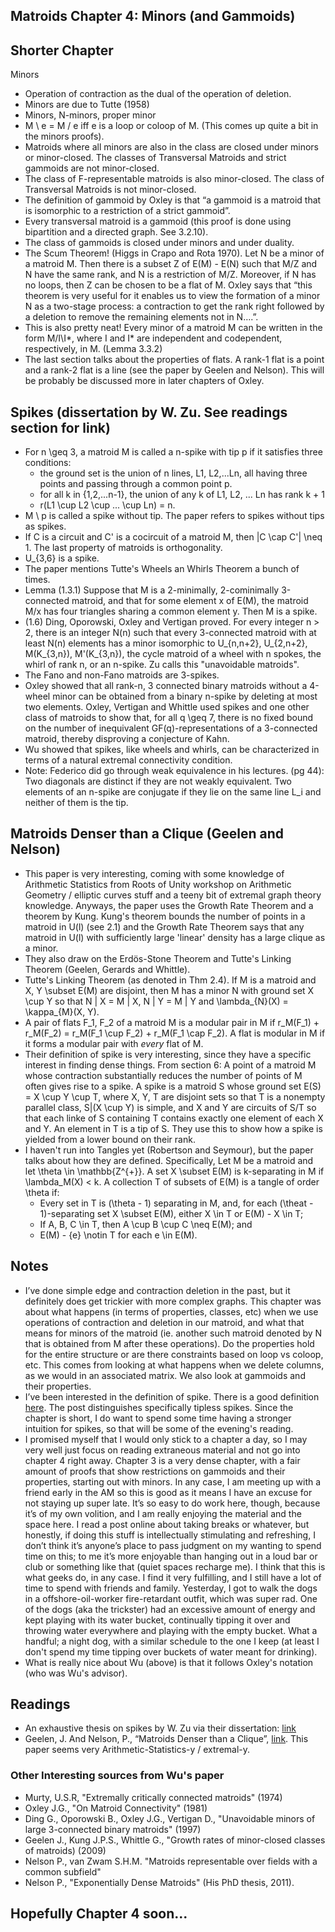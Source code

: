 ## Matroids Chapter 4: Minors (and Gammoids)

## Shorter Chapter
Minors
  - Operation of contraction as the dual of the operation of deletion.
  - Minors are due to Tutte (1958)
  - Minors, N-minors, proper minor
  - M \ e = M / e iff e is a loop or coloop of M. (This comes up quite a bit in the minors proofs).
  - Matroids where all minors are also in the class are closed under minors or minor-closed. The classes of Transversal Matroids and strict gammoids are not minor-closed.
  - The class of F-representable matroids is also minor-closed. The class of Transversal Matroids is not minor-closed.
  - The definition of gammoid by Oxley is that “a gammoid is a matroid that is isomorphic to a restriction of a strict gammoid”.
  - Every transversal matroid is a gammoid (this proof is done using bipartition and a directed graph. See 3.2.10). 
  - The class of gammoids is closed under minors and under duality.
  - The Scum Theorem! (Higgs in Crapo and Rota 1970). Let N be a minor of a matroid M. Then there is a subset Z of E(M) - E(N) such that M/Z and N have the same rank, and N is a restriction of M/Z. Moreover, if N has no loops, then Z can be chosen to be a flat of M. Oxley says that “this theorem is very useful for it enables us to view the formation of a minor N as a two-stage process: a contraction to get the rank right followed by a deletion to remove the remaining elements not in N….”.
  - This is also pretty neat! Every minor of a matroid M can be written in the form M/I\I*, where I and I* are independent and codependent, respectively, in M. (Lemma 3.3.2)
  - The last section talks about the properties of flats. A rank-1 flat is a point and a rank-2 flat is a line (see the paper by Geelen and Nelson). This will be probably be discussed more in later chapters of Oxley.

## Spikes (dissertation by W. Zu. See readings section for link)
- For n \geq 3, a matroid M is called a n-spike with tip p if it satisfies three conditions:
  - the ground set is the union of n lines, L1, L2,...Ln, all having three points and passing through a common point p.
  - for all k in {1,2,...n-1}, the union of any k of L1, L2, ... Ln has rank k + 1
  - r(L1 \cup L2 \cup ... \cup Ln) = n.
- M \ p is called a spike without tip. The paper refers to spikes without tips as spikes.
- If C is a circuit and C' is a cocircuit of a matroid M, then |C \cap C'| \neq 1. The last property of matroids is orthogonality.
- U_{3,6} is a spike.
- The paper mentions Tutte's Wheels an Whirls Theorem a bunch of times.
- Lemma (1.3.1) Suppose that M is a 2-minimally, 2-cominimally 3-connected matroid, and that for some element x of E(M), the matroid M/x has
four triangles sharing a common element y. Then M is a spike.
- (1.6) Ding, Oporowski, Oxley and Vertigan proved. For every integer n > 2, there is an integer N(n) such that every 3-connected matroid with at least N(n) elements has a minor isomorphic to U_{n,n+2}, U_{2,n+2}, M(K_{3,n}), M'(K_{3,n}), the cycle matroid of a wheel with n spokes, the whirl of rank n, or an n-spike. Zu calls this "unavoidable matroids".
- The Fano and non-Fano matroids are 3-spikes.
- Oxley showed that all rank-n, 3 connected binary matroids without a 4-wheel minor can be obtained from a binary n-spike by deleting at most two elements.
Oxley, Vertigan and Whittle used spikes and one other class of matroids to show that, for all q \geq 7, there is no fixed bound on the number of inequivalent GF(q)-representations of a 3-connected matroid, thereby disproving a conjecture of Kahn.
- Wu showed that spikes, like wheels and whirls, can be characterized in terms of a natural extremal connectivity condition.
- Note: Federico did go through weak equivalence in his lectures. (pg 44): Two diagonals are distinct if they are not weakly equivalent. Two elements of an n-spike are conjugate if they lie on the same line L_i and neither of them is the tip.

## Matroids Denser than a Clique (Geelen and Nelson)
- This paper is very interesting, coming with some knowledge of Arithmetic Statistics from Roots of Unity workshop on Arithmetic Geometry / elliptic curves stuff and a teeny bit of extremal graph theory knowledge. Anyways, the paper uses the Growth Rate Theorem and a theorem by Kung. Kung's theorem bounds the number of points in a matroid in U(l) (see 2.1) and the Growth Rate Theorem says that any matroid in U(l) with sufficiently large 'linear' density has a large clique as a minor.
- They also draw on the Erdös-Stone Theorem and Tutte's Linking Theorem (Geelen, Gerards and Whittle).
- Tutte's Linking Theorem (as denoted in Thm 2.4). If M is a matroid and X, Y \subset E(M) are disjoint, then M has a minor N with ground set X \cup Y so that N | X = M | X, N | Y = M | Y and \lambda_{N}(X) = \kappa_{M}(X, Y).
- A pair of flats F_1, F_2 of a matroid M is a modular pair in M if r_M(F_1) + r_M(F_2) = r_M(F_1 \cup F_2) + r_M(F_1 \cap F_2). A flat is modular in M if it forms a modular pair with *every* flat of M.
- Their definition of spike is very interesting, since they have a specific interest in finding dense things. From section 6: A point of a matroid M whose contraction substantially reduces the number of points of M often gives rise to a spike. A spike is a matroid S whose ground set E(S) = X \cup Y \cup T, where X, Y, T are disjoint sets so that T is a nonempty parallel class, S|(X \cup Y) is simple, and X and Y are circuits of S/T so that each linke of S containing T contains exactly one element of each X and Y. An element in T is a tip of S. They use this to show how a spike is yielded from a lower bound on their rank.
- I haven't run into Tangles yet (Robertson and Seymour), but the paper talks about how they are defined. Specifically, Let M be a matroid and let \theta \in \mathbb{Z^{+}}. A set X \subset E(M) is k-separating in M if \lambda_M(X) < k. A collection T of subsets of E(M) is a tangle of order \theta if:
  - Every set in T is (\theta - 1) separating in M, and, for each (\theat - 1)-separating set X \subset E(M), either X \in T or E(M) - X \in T;
  - If A, B, C \in T, then A \cup B \cup C \neq E(M); and
  - E(M) - {e} \notin T for each e \in E(M).
 

## Notes
- I’ve done simple edge and contraction deletion in the past, but it definitely does get trickier with more complex graphs. This chapter was about what happens (in terms of properties, classes, etc) when we use operations of contraction and deletion in our matroid, and what that means for minors of the matroid (ie. another such matroid denoted by N that is obtained from M after these operations). Do the properties hold for the entire structure or are there constraints based on loop vs coloop, etc. This comes from looking at what happens when we delete columns, as we would in an associated matrix. We also look at gammoids and their properties.
- I’ve been interested in the definition of spike. There is a good definition [here](http://matroidunion.org/?p=2394). The post distinguishes specifically tipless spikes. Since the chapter is short, I do want to spend some time having a stronger intuition for spikes, so that will be some of the evening's reading.
- I promised myself that I would only stick to a chapter a day, so I may very well just focus on reading extraneous material and not go into chapter 4 right away. Chapter 3 is a very dense chapter, with a fair amount of proofs that show restrictions on gammoids and their properties, starting out with minors. In any case, I am meeting up with a friend early in the AM so this is good as it means I have an excuse for not staying up super late. It’s so easy to do work here, though, because it’s of my own volition, and I am really enjoying the material and the space here. I read a post online about taking breaks or whatever, but honestly, if doing this stuff is intellectually stimulating and refreshing, I don’t think it’s anyone’s place to pass judgment on my wanting to spend time on this; to me it’s more enjoyable than hanging out in a loud bar or club or something like that (quiet spaces recharge me). 
I think that this is what geeks do, in any case. I find it very fulfilling, and I still have a lot of time to spend with friends and family.
Yesterday, I got to walk the dogs in a offshore-oil-worker fire-retardant outfit, which was super rad. One of the dogs (aka the trickster) had an excessive amount
of energy and kept playing with its water bucket, continually tipping it over and throwing water everywhere and playing with the empty bucket. What a handful; a night dog, with a similar schedule to the one I keep (at least I don't spend my time tipping over buckets of water meant for drinking).
- What is really nice about Wu (above) is that it follows Oxley's notation (who was Wu's advisor).

## Readings
- An exhaustive thesis on spikes by W. Zu via their dissertation: [link](https://digitalcommons.lsu.edu/cgi/viewcontent.cgi?article=7770&context=gradschool_disstheses)
- Geelen, J. And Nelson, P., “Matroids Denser than a Clique”, [link](https://www.math.uwaterloo.ca/~apnelson/supergraphic.pdf). This paper seems very Arithmetic-Statistics-y / extremal-y.

### Other Interesting sources from Wu's paper
- Murty, U.S.R, "Extremally critically connected matroids" (1974)
- Oxley J.G., "On Matroid Connectivity" (1981)
- Ding G., Oporowski B., Oxley J.G., Vertigan D., "Unavoidable minors of large 3-connected binary matroids" (1997)
- Geelen J., Kung J.P.S., Whittle G., "Growth rates of minor-closed classes of matroids) (2009)
- Nelson P., van Zwam S.H.M. "Matroids representable over fields with a common subfield"
- Nelson P., "Exponentially Dense Matroids" (His PhD thesis, 2011).

## Hopefully Chapter 4 soon...
